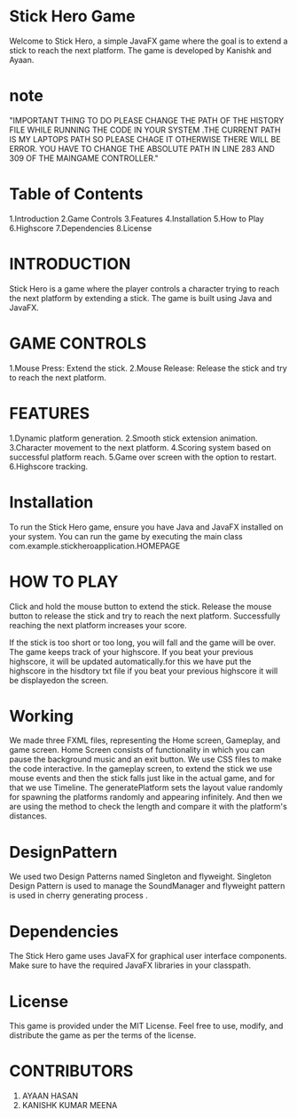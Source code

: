 # Stick Hero Game

Welcome to Stick Hero, a simple JavaFX game where the goal is to extend a stick to reach the next platform. The game is developed by Kanishk and Ayaan.


# note 
"IMPORTANT THING TO DO PLEASE CHANGE THE PATH OF THE HISTORY FILE WHILE RUNNING THE CODE IN YOUR SYSTEM .THE CURRENT PATH IS MY LAPTOPS PATH SO PLEASE CHAGE IT OTHERWISE THERE WILL BE ERROR. YOU HAVE TO CHANGE THE ABSOLUTE  PATH IN LINE 283 AND 309 OF THE MAINGAME CONTROLLER."

# Table of Contents

1.Introduction
2.Game Controls
3.Features
4.Installation
5.How to Play
6.Highscore
7.Dependencies
8.License

# INTRODUCTION
Stick Hero is a game where the player controls a character trying to reach the next platform by extending a stick. The game is built using Java and JavaFX.

# GAME CONTROLS

1.Mouse Press: Extend the stick.
2.Mouse Release: Release the stick and try to reach the next platform.


# FEATURES

1.Dynamic platform generation.
2.Smooth stick extension animation.
3.Character movement to the next platform.
4.Scoring system based on successful platform reach.
5.Game over screen with the option to restart.
6.Highscore tracking.


# Installation
To run the Stick Hero game, ensure you have Java and JavaFX installed on your system. You can run the game by executing the main class com.example.stickheroapplication.HOMEPAGE

# HOW TO PLAY

Click and hold the mouse button to extend the stick.
Release the mouse button to release the stick and try to reach the next platform.
Successfully reaching the next platform increases your score.

If the stick is too short or too long, you will fall and the game will be over.
The game keeps track of your highscore. If you beat your previous highscore, it will be updated automatically.for this we have put the highscore in the hisdtory txt file if you beat your previous highscore it will be displayedon the screen.



# Working
We made three FXML files, representing the Home screen, Gameplay, and game screen. Home Screen consists of functionality in which you can pause the background music and an exit button. We use CSS files to make the code interactive. In the gameplay screen, to extend the stick we use mouse events and then the stick falls just like in the actual game, and for that we use Timeline. The generatePlatform sets the layout value randomly for spawning the platforms randomly and appearing infinitely. And then we are using the method to check the length and compare it with the platform's distances.

# DesignPattern 
We used two Design Patterns named Singleton and flyweight. Singleton Design Pattern is used to manage the SoundManager and flyweight pattern is used in cherry generating process .

# Dependencies
The Stick Hero game uses JavaFX for graphical user interface components. Make sure to have the required JavaFX libraries in your classpath.

# License 
This game is provided under the MIT License. Feel free to use, modify, and distribute the game as per the terms of the license. 

# CONTRIBUTORS
1. AYAAN HASAN
2. KANISHK KUMAR MEENA
                                                      




